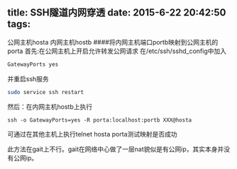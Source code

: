 title: SSH隧道内网穿透
date: 2015-6-22 20:42:50
tags: 
---

公网主机hosta
内网主机hostb
####将内网主机端口portb映射到公网主机的porta
首先:在公网主机上开启允许转发公网请求
在/etc/ssh/sshd_config中加入

```bash
GatewayPorts yes
```
并重启ssh服务

```bash
sudo service ssh restart
```

然后：在内网主机hostb上执行

```
ssh -o GatewayPorts=yes -R porta:localhost:portb XXX@hosta
```

可通过在其他主机上执行telnet hosta porta测试映射是否成功

此方法在gait上不行。gait在网络中心做了一层nat貌似是有公网ip，其实本身并没有公网ip。